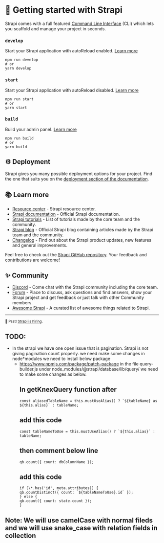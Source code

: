 # 🚀 Getting started with Strapi

Strapi comes with a full featured [Command Line Interface](https://docs.strapi.io/developer-docs/latest/developer-resources/cli/CLI.html) (CLI) which lets you scaffold and manage your project in seconds.

### `develop`

Start your Strapi application with autoReload enabled. [Learn more](https://docs.strapi.io/developer-docs/latest/developer-resources/cli/CLI.html#strapi-develop)

```
npm run develop
# or
yarn develop
```

### `start`

Start your Strapi application with autoReload disabled. [Learn more](https://docs.strapi.io/developer-docs/latest/developer-resources/cli/CLI.html#strapi-start)

```
npm run start
# or
yarn start
```

### `build`

Build your admin panel. [Learn more](https://docs.strapi.io/developer-docs/latest/developer-resources/cli/CLI.html#strapi-build)

```
npm run build
# or
yarn build
```

## ⚙️ Deployment

Strapi gives you many possible deployment options for your project. Find the one that suits you on the [deployment section of the documentation](https://docs.strapi.io/developer-docs/latest/setup-deployment-guides/deployment.html).

## 📚 Learn more

- [Resource center](https://strapi.io/resource-center) - Strapi resource center.
- [Strapi documentation](https://docs.strapi.io) - Official Strapi documentation.
- [Strapi tutorials](https://strapi.io/tutorials) - List of tutorials made by the core team and the community.
- [Strapi blog](https://docs.strapi.io) - Official Strapi blog containing articles made by the Strapi team and the community.
- [Changelog](https://strapi.io/changelog) - Find out about the Strapi product updates, new features and general improvements.

Feel free to check out the [Strapi GitHub repository](https://github.com/strapi/strapi). Your feedback and contributions are welcome!

## ✨ Community

- [Discord](https://discord.strapi.io) - Come chat with the Strapi community including the core team.
- [Forum](https://forum.strapi.io/) - Place to discuss, ask questions and find answers, show your Strapi project and get feedback or just talk with other Community members.
- [Awesome Strapi](https://github.com/strapi/awesome-strapi) - A curated list of awesome things related to Strapi.

---

<sub>🤫 Psst! [Strapi is hiring](https://strapi.io/careers).</sub>

## TODO:

- In the strapi we have one open issue that is pagination. Strapi is not giving pagination count properly.
  we need make some changes in node\*modules we need to install below package
  - https://www.npmjs.com/package/patch-package
    in the file query-builder.js under node_modules/@strapi/database/lib/query/ we need to make some changes as below.
    ## In getKnexQuery function after
        const aliasedTableName = this.mustUseAlias() ? `${tableName} as ${this.alias}` : tableName;
    ## add this code
        const tableNameToUse = this.mustUseAlias() ? `${this.alias}` : tableName;
    ## then comment below line
        qb.count({ count: dbColumnName });
    ## add this code
        if (\*.has('id', meta.attributes)) {
        qb.countDistinct({ count: `${tableNameToUse}.id` });
        } else {
        qb.count({ count: state.count });
        }

## Note: We will use camelCase with normal fileds and we will use snake_case with relation fields in collection
